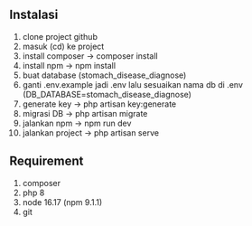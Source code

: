 ## Instalasi
1. clone project github
2. masuk (cd) ke project
3. install composer -> composer install
4. install npm -> npm install
5. buat database (stomach_disease_diagnose)
6. ganti .env.example jadi .env lalu sesuaikan nama db di .env (DB_DATABASE=stomach_disease_diagnose)
7. generate key -> php artisan key:generate
8. migrasi DB -> php artisan migrate
9. jalankan npm -> npm run dev
10. jalankan project -> php artisan serve

## Requirement
1. composer
2. php 8
3. node 16.17 (npm 9.1.1)
4. git